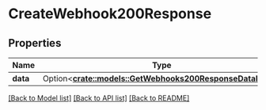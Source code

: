 # CreateWebhook200Response

## Properties

Name | Type | Description | Notes
------------ | ------------- | ------------- | -------------
**data** | Option<[**crate::models::GetWebhooks200ResponseDataInner**](getWebhooks_200_response_data_inner.md)> |  | [optional]

[[Back to Model list]](../README.md#documentation-for-models) [[Back to API list]](../README.md#documentation-for-api-endpoints) [[Back to README]](../README.md)


